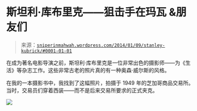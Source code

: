 <!--yml

分类：未分类

日期：2024-05-18 14:23:56

-->

# 斯坦利·库布里克——狙击手在玛瓦 &朋友们

> 来源：[`sniperinmahwah.wordpress.com/2014/01/09/stanley-kubrick/#0001-01-01`](https://sniperinmahwah.wordpress.com/2014/01/09/stanley-kubrick/#0001-01-01)

在成为著名电影导演之前，斯坦利·库布里克是一位非常出色的摄影师——为《生活》等杂志工作。这些非常古老的照片真的有一种奥森·威尔斯的风格。

在我的一本摄影书中，我找到了这幅照片，拍摄于 1949 年的芝加哥商品交易所。当时，交易员们穿着西装——而不是后来交易所要求的正式夹克。

![](https://sniperinmahwah.wordpress.com/wp-content/uploads/2014/01/stanley.jpg)
